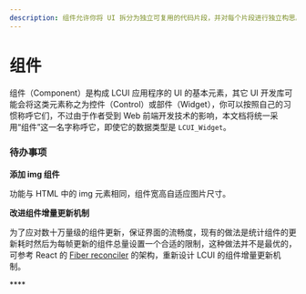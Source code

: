 ```yaml
---
description: 组件允许你将 UI 拆分为独立可复用的代码片段，并对每个片段进行独立构思。
---
```


# 组件

组件（Component）是构成 LCUI 应用程序的 UI 的基本元素，其它 UI 开发库可能会将这类元素称之为控件（Control）或部件（Widget），你可以按照自己的习惯称呼它们，不过由于作者受到 Web 前端开发技术的影响，本文档将统一采用“组件”这一名字称呼它，即使它的数据类型是 `LCUI_Widget`。

### 待办事项

**添加 img 组件**

功能与 HTML 中的 img 元素相同，组件宽高自适应图片尺寸。

**改进组件增量更新机制**

为了应对数十万量级的组件更新，保证界面的流畅度，现有的做法是统计组件的更新耗时然后为每帧更新的组件总量设置一个合适的限制，这种做法并不是最优的，可参考 React 的 [Fiber reconciler](https://zh-hans.reactjs.org/docs/codebase-overview.html#fiber-reconciler) 的架构，重新设计 LCUI 的组件增量更新机制。

\*\*\*\*

